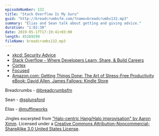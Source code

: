 ```yaml
---
episodeNumber: 132
title: "Stack Overflow Is My Guru"
guid: "http://breadcrumbsfm.com/?name=breadcrumbs132.mp3"
summary: "Elias and Sean talk about getting and giving advice."
duration: "1:02:38"
date: 2019-05-17T17:19:41+03:00
length: 45269299
fileName: breadcrumbs132.mp3
---
```


- [xkcd: Security Advice](https://www.xkcd.com/1820/)
- [Stack Overflow - Where Developers Learn, Share, & Build Careers](https://stackoverflow.com/)
- [Cortex](https://www.relay.fm/cortex)
- [Focused](https://www.relay.fm/focused)
- [Amazon.com: Getting Things Done: The Art of Stress-Free Productivity eBook: David Allen, James Fallows: Kindle Store](http://www.amazon.com/dp/B00KWG9M2E/?tag=breadcrumbsfm-20)

Breadcrumbs - [@breadcrumbsfm](https://twitter.com/breadcrumbsfm)

Sean - [@splunsford](https://twitter.com/splunsford)

Elias - [@muffinworks](https://twitter.com/muffinworks)

Jingles excerpted from ["Halo-centric Hang/Halo improvisation" by Aaron Ximm](http://freemusicarchive.org/music/aaron_ximm/handpans_and_the_hang/). Licensed under a [Creative Commons Attribution-Noncommercial-ShareAlike 3.0 United States License](http://creativecommons.org/licenses/by-nc-sa/3.0/us/).